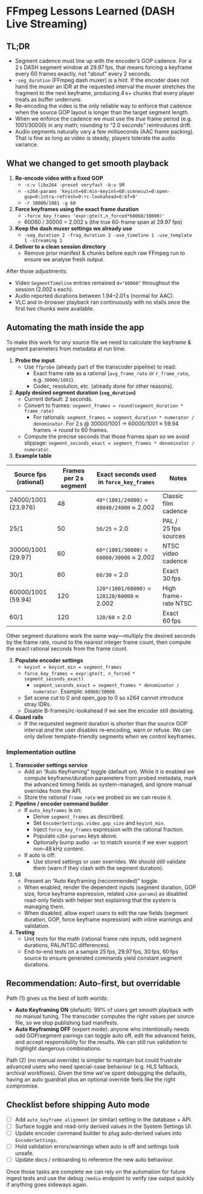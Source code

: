 # FFmpeg Lessons Learned (DASH Live Streaming)

## TL;DR

- Segment cadence must line up with the encoder’s GOP cadence. For a 2 s DASH segment window at 29.97 fps, that means forcing a keyframe every 60 frames exactly, not “about” every 2 seconds.
- `-seg_duration` (FFmpeg dash muxer) is a hint. If the encoder does not hand the muxer an IDR at the requested interval the muxer stretches the fragment to the next keyframe, producing 4 s+ chunks that every player treats as buffer underruns.
- Re-encoding the video is the only reliable way to enforce that cadence when the source GOP layout is longer than the target segment length.
- When we enforce the cadence we must use the *true* frame period (e.g. 1001/30000) in any math; rounding to “2.0 seconds” reintroduces drift.
- Audio segments naturally vary a few milliseconds (AAC frame packing). That is fine as long as video is steady; players tolerate the audio variance.

## What we changed to get smooth playback

1. **Re-encode video with a fixed GOP**
   - `-c:v libx264 -preset veryfast -b:v 5M`
   - `-x264-params 'keyint=60:min-keyint=60:scenecut=0:open-gop=0:intra-refresh=0:rc-lookahead=0:bf=0'`
   - `-r 30000/1001 -g 60`
2. **Force keyframes using the exact frame duration**
   - `-force_key_frames 'expr:gte(t,n_forced*60060/30000)'`
   - 60060 / 30000 = 2.002 s (the true 60-frame span at 29.97 fps)
3. **Keep the dash muxer settings we already use**
   - `-seg_duration 2 -frag_duration 2 -use_timeline 1 -use_template 1 -streaming 1`
4. **Deliver to a clean session directory**
   - Remove prior manifest & chunks before each raw FFmpeg run to ensure we analyse fresh output.

After those adjustments:

- Video `SegmentTimeline` entries remained `d="60060"` throughout the session (2.002 s each).
- Audio reported durations between 1.94–2.01 s (normal for AAC).
- VLC and in-browser playback ran continuously with no stalls once the first two chunks were available.

## Automating the math inside the app

To make this work for *any* source file we need to calculate the keyframe & segment parameters from metadata at run time:

1. **Probe the input**
   - Use `ffprobe` (already part of the transcoder pipeline) to read:
     - Exact frame rate as a rational (`avg_frame_rate` or `r_frame_rate`, e.g. `30000/1001`).
     - Codec, resolution, etc. (already done for other reasons).
2. **Apply desired segment duration (`seg_duration`)**
   - Current default: 2 seconds.
   - Convert to frames: `segment_frames = round(segment_duration * frame_rate)`
     - For rationals: `segment_frames = segment_duration * numerator / denominator`. For 2 s @ 30000/1001 → 60000/1001 ≈ 59.94 frames → round to 60 frames.
   - Compute the precise seconds that those frames span so we avoid slippage: `segment_seconds_exact = segment_frames * denominator / numerator`.
3. **Example table**

| Source fps (rational) | Frames per 2 s segment | Exact seconds used in `force_key_frames` | Notes |
|-----------------------|------------------------|-------------------------------------------|-------|
| 24000/1001 (23.976)   | 48                     | `48*(1001/24000)` = `48048/24000` ≈ 2.002 | Classic film cadence |
| 25/1                  | 50                     | `50/25` = 2.0                              | PAL / 25 fps sources |
| 30000/1001 (29.97)    | 60                     | `60*(1001/30000)` = `60060/30000` ≈ 2.002 | NTSC video cadence |
| 30/1                  | 60                     | `60/30` = 2.0                              | Exact 30 fps |
| 60000/1001 (59.94)    | 120                    | `120*(1001/60000)` = `120120/60000` ≈ 2.002 | High frame-rate NTSC |
| 60/1                  | 120                    | `120/60` = 2.0                             | Exact 60 fps |

Other segment durations work the same way—multiply the desired seconds by the frame rate, round to the nearest integer frame count, then compute the exact rational seconds from the frame count.

3. **Populate encoder settings**
   - `keyint = keyint_min = segment_frames`
   - `force_key_frames = expr:gte(t, n_forced * segment_seconds_exact)`
     - `segment_seconds_exact = segment_frames * denominator / numerator`. Example: `60060/30000`.
   - Set scene cut to 0 and open_gop to 0 so x264 cannot introduce stray IDRs.
   - Disable B-frames/rc-lookahead if we see the encoder still deviating.
4. **Guard rails**
   - If the requested segment duration is shorter than the source GOP interval *and* the user disables re-encoding, warn or refuse. We can only deliver template-friendly segments when we control keyframes.

### Implementation outline

1. **Transcoder settings service**
   - Add an “Auto Keyframing” toggle (default on). While it is enabled we compute keyframe/duration parameters from probed metadata, mark the advanced timing fields as system-managed, and ignore manual overrides from the API.
   - Store the rational `frame_rate` we probed so we can reuse it.
2. **Pipeline / encoder command builder**
   - If `auto_keyframes` is on:
     - Derive `segment_frames` as described.
     - Set `EncoderSettings.video.gop_size` and `keyint_min`.
     - Inject `force_key_frames` expression with the rational fraction.
     - Populate `x264-params` keys above.
     - Optionally bump audio `-ar` to match source if we ever support non-48 kHz content.
   - If auto is off:
     - Use stored settings or user overrides. We should still validate them (warn if they clash with the segment duration).
3. **UI**
   - Present an “Auto Keyframing (recommended)” toggle.
   - When enabled, render the dependent inputs (segment duration, GOP size, force keyframe expression, related `x264-params`) as disabled read-only fields with helper text explaining that the system is managing them.
   - When disabled, allow expert users to edit the raw fields (segment duration, GOP, force keyframe expression) with inline warnings and validation.
4. **Testing**
   - Unit tests for the math (rational frame rate inputs, odd segment durations, PAL/NTSC differences).
   - End-to-end tests on a sample 25 fps, 29.97 fps, 30 fps, 60 fps source to ensure generated commands yield constant segment durations.

## Recommendation: Auto-first, but overridable

Path (1) gives us the best of both worlds:

- **Auto Keyframing ON** (default): 99% of users get smooth playback with no manual tuning. The transcoder computes the right values per source file, so we stop publishing bad manifests.
- **Auto Keyframing OFF** (expert mode): anyone who intentionally needs odd GOP/segment pairings can toggle auto off, edit the advanced fields, and accept responsibility for the results. We can still run validation to highlight dangerous combinations.

Path (2) (no manual override) is simpler to maintain but could frustrate advanced users who need special-case behaviour (e.g. HLS fallback, archival workflows). Given the time we’ve spent debugging the defaults, having an auto guardrail plus an optional override feels like the right compromise.

## Checklist before shipping Auto mode

- [ ] Add `auto_keyframe_alignment` (or similar) setting in the database + API.
- [ ] Surface toggle and read-only derived values in the System Settings UI.
- [ ] Update encoder command builder to plug auto-derived values into `EncoderSettings`.
- [ ] Hold validation errors/warnings when auto is off and settings look unsafe.
- [ ] Update docs / onboarding to reference the new auto behaviour.

Once those tasks are complete we can rely on the automation for future ingest tests and use the debug `/media` endpoint to verify raw output quickly if anything goes sideways again.
